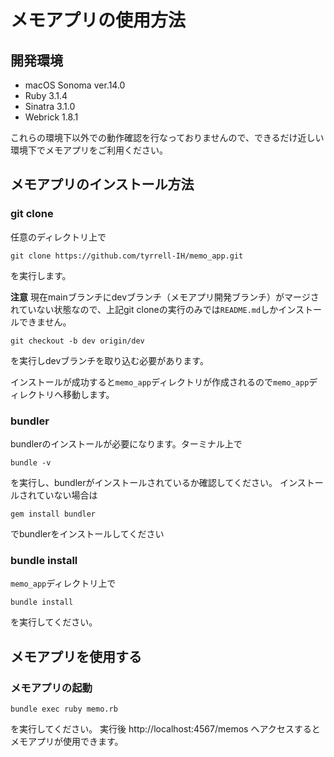# メモアプリの使用方法
## 開発環境
- macOS Sonoma ver.14.0
- Ruby 3.1.4
- Sinatra 3.1.0
- Webrick 1.8.1

これらの環境下以外での動作確認を行なっておりませんので、できるだけ近しい環境下でメモアプリをご利用ください。

## メモアプリのインストール方法
### git clone
任意のディレクトリ上で
```
git clone https://github.com/tyrrell-IH/memo_app.git
```
を実行します。

**注意**
現在mainブランチにdevブランチ（メモアプリ開発ブランチ）がマージされていない状態なので、上記git cloneの実行のみでは`README.md`しかインストールできません。
```
git checkout -b dev origin/dev
```
を実行しdevブランチを取り込む必要があります。


インストールが成功すると`memo_app`ディレクトリが作成されるので`memo_app`ディレクトリへ移動します。
### bundler
bundlerのインストールが必要になります。ターミナル上で
```
bundle -v
```
を実行し、bundlerがインストールされているか確認してください。
インストールされていない場合は
```
gem install bundler
```
でbundlerをインストールしてください
### bundle install
`memo_app`ディレクトリ上で
```
bundle install
```
を実行してください。
## メモアプリを使用する
### メモアプリの起動
```
bundle exec ruby memo.rb
```
を実行してください。
実行後
http://localhost:4567/memos
へアクセスするとメモアプリが使用できます。
